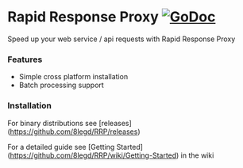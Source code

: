 # Rapid Response Proxy [![GoDoc](http://img.shields.io/badge/go-documentation-blue.svg?style=flat-square)](http://godoc.org/github.com/8legd/RRP)

Speed up your web service / api requests with Rapid Response Proxy

### Features
- Simple cross platform installation
- Batch processing support

### Installation
For binary distributions see [releases] (https://github.com/8legd/RRP/releases)

For a detailed guide see [Getting Started] (https://github.com/8legd/RRP/wiki/Getting-Started) in the wiki

